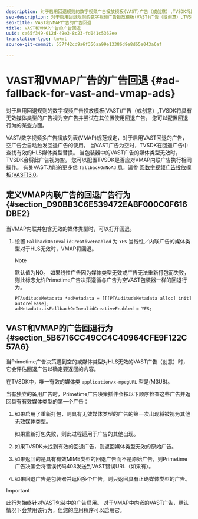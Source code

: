 ```yaml
---
description: 对于启用回退规则的数字视频广告投放模板(VAST)广告（或创意）,TVSDK将具有无效媒体类型的广告视为空广告并尝试在其位置使用回退广告。 您可以配置回退行为的某些方面。
seo-description: 对于启用回退规则的数字视频广告投放模板(VAST)广告（或创意）,TVSDK将具有无效媒体类型的广告视为空广告并尝试在其位置使用回退广告。 您可以配置回退行为的某些方面。
seo-title: VAST和VMAP广告的广告回退
title: VAST和VMAP广告的广告回退
uuid: ca65f349-012d-49e3-8c23-fd041c5362ee
translation-type: tm+mt
source-git-commit: 557f42cd9a6f356aa99e13386d9e8d65e043a6af

---
```



# VAST和VMAP广告的广告回退 {#ad-fallback-for-vast-and-vmap-ads}

对于启用回退规则的数字视频广告投放模板(VAST)广告（或创意）,TVSDK将具有无效媒体类型的广告视为空广告并尝试在其位置使用回退广告。 您可以配置回退行为的某些方面。

VAST/数字视频多广告播放列表(VMAP)规范规定，对于启用VAST回退的广告，空广告会自动触发回退广告的使用。 当VAST广告为空时，TVSDK在回退广告中查找有效的HLS媒体类型替换。 当包装器中的VAST广告的媒体类型无效时，TVSDK会将此广告视为空。 您可以配置TVSDK是否应对VMAP内联广告执行相同操作。 有关VAST功能的更多信 `fallbackOnNoAd` 息，请参 [阅数字视频广告投放模板(VAST)3.0](https://www.iab.net/guidelines/508676/digitalvideo/vsuite/vast)。

## 定义VMAP内联广告的回退广告行为 {#section_D90BB3C6E539472EABF000C0F616DBE2}

当VMAP内联并包含无效的媒体类型时，可以打开回退。

1. 设置 `FallbackOnInvalidCreativeEnabled` 为 `YES` 当线性／内联广告的媒体类型对于HLS无效时，VMAP将回退。

   >[!NOTE]
   >
   >默认值为NO。 如果线性广告因为媒体类型无效或广告无法重新打包而失败，则此标志允许Primetime广告决策遵循与广告为空VAST包装器一样的回退行为。

   ```
   PTAuditudeMetadata *adMetadata = [[[PTAuditudeMetadata alloc] init] autorelease]; 
   adMetadata.isFallbackOnInvalidCreativeEnabled = YES;
   ```

## VAST和VMAP的广告回退行为 {#section_5B6716CC49CC4C40964CFE9F122C57A6}

当Primetime广告决策遇到空的或媒体类型对HLS无效的VAST广告（创意）时，它会评估回退广告以确定要返回的内容。

在TVSDK中，唯一有效的媒体类 `application/x-mpegURL` 型是(M3U8)。

当有独立的备用广告时，Primetime广告决策插件会按以下顺序检查这些广告并返回具有有效媒体类型的第一个广告：

1. 如果启用了重新打包，则具有无效媒体类型的广告的第一次出现将被视为其他无效媒体类型。

   如果重新打包失败，则此过程适用于广告的其他出现。
1. 如果TVSDK未找到有效的回退广告，则返回媒体类型无效的原始广告。
1. 如果返回的是具有有效MIME类型的回退广告而不是原始广告，则Primetime广告决策会将错误代码403发送到VAST错误URL（如果有）。
1. 如果回退广告是包装器并返回多个广告，则只返回具有正确媒体类型的广告。

>[!IMPORTANT]
>
>此行为始终针对VAST包装中的广告启用。 对于VMAP中内嵌的VAST广告，默认情况下会禁用该行为，但您的应用程序可以启用它。
